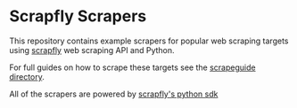 # Scrapfly Scrapers

This repository contains example scrapers for popular web scraping targets using [scrapfly](https://scrapfly.io) web scraping API and Python.

For full guides on how to scrape these targets see the [scrapeguide directory](https://scrapfly.io/blog/tag/scrapeguide/).

All of the scrapers are powered by [scrapfly's python sdk](https://github.com/scrapfly/python-scrapfly)
